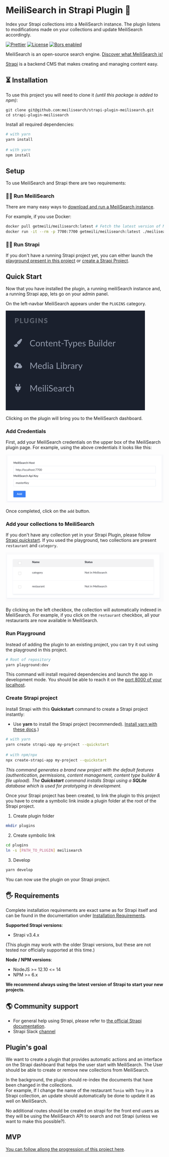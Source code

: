 # MeiliSearch in Strapi Plugin 🔎

Index your Strapi collections into a MeiliSearch instance. The plugin listens to modifications made on your collections and update MeiliSearch accordingly.

<p align="center">

  <a href="https://github.com/prettier/prettier"><img src="https://img.shields.io/badge/styled_with-prettier-ff69b4.svg" alt="Prettier"></a>
  <a href="https://github.com/meilisearch/meilisearch-js/blob/main/LICENSE"><img src="https://img.shields.io/badge/license-MIT-informational" alt="License"></a>
  <a href="https://app.bors.tech/repositories/28762"><img src="https://bors.tech/images/badge_small.svg" alt="Bors enabled"></a>
</p>

MeiliSearch is an open-source search engine. [Discover what MeiliSearch  is!](https://github.com/meilisearch/meilisearch)

[Strapi](https://strapi.io/) is a backend CMS that makes creating and managing content easy.


## ⏳ Installation

To use this project you will need to clone it _(until this package is added to npm)_:

```
git clone git@github.com:meilisearch/strapi-plugin-meilisearch.git
cd strapi-plugin-meilisearch
```

Install all required dependencies:
```bash
# with yarn
yarn install

# with yarn
npm install
```

## Setup

To use MeiliSearch and Strapi there are two requirements:

### 🏃‍♀️ Run MeiliSearch

There are many easy ways to [download and run a MeiliSearch instance](https://docs.meilisearch.com/reference/features/installation.html#download-and-launch).

For example, if you use Docker:

```bash
docker pull getmeili/meilisearch:latest # Fetch the latest version of MeiliSearch image from Docker Hub
docker run -it --rm -p 7700:7700 getmeili/meilisearch:latest ./meilisearch --master-key=masterKey
```


### 🏃‍♂️ Run Strapi

If you don't have a running Strapi project yet, you can either launch the [playground present in this project](#playground) or [create a Strapi Project](#create-strapi-project).

## Quick Start

Now that you have installed the plugin, a running meiliSearch instance and, a running Strapi app, lets go on your admin panel.

On the left-navbar MeiliSearch appears under the `PLUGINS` category.

![](/assets/left_navbar.png)

Clicking on the plugin will bring you to the MeiliSearch dashboard.

### Add Credentials

First, add your MeiliSearch credentials on the upper box of the MeiliSearch plugin page. For example, using the above credentials it looks like this:

![](/assets/credentials.png)

Once completed, click on the `add` button.


### Add your collections to MeiliSearch

If you don't have any collection yet in your Strapi Plugin, please follow [Strapi quickstart](https://strapi.io/documentation/developer-docs/latest/getting-started/quick-start.html). If you used the playground, two collections are present `restaurant` and `category`.

![](/assets/collections.png)

By clicking on the left checkbox, the collection will automatically indexed in MeiliSearch. For example, if you click on the `restaurant` checkbox, all your restaurants are now available in MeiliSearch.

### Run Playground

Instead of adding the plugin to an existing project, you can try it out using the playground in this project.

```bash
# Root of repository
yarn playground:dev
```

This command will install required dependencies and launch the app in development mode. You should be able to reach it on the [port 8000 of your localhost](http://localhost:8000/admin/).


### Create Strapi project

Install Strapi with this **Quickstart** command to create a Strapi project instantly:

- Use **yarn** to install the Strapi project (recommended). [Install yarn with these docs](https://yarnpkg.com/lang/en/docs/install/).)

```bash
# with yarn
yarn create strapi-app my-project --quickstart

# with npm/npx
npx create-strapi-app my-project --quickstart
```

_This command generates a brand new project with the default features (authentication, permissions, content management, content type builder & file upload). The **Quickstart** command installs Strapi using a **SQLite** database which is used for prototyping in development._


Once your Strapi project has been created, to link the plugin to this project you have to create a symbolic link inside a plugin folder at the root of the Strapi project.

1. Create plugin folder

```bash
mkdir plugins
```
2. Create symbolic link

```bash
cd plugins
ln -s [PATH_TO_PLUGIN] meilisearch
```
3. Develop

```bash
yarn develop
```

You can now use the plugin on your Strapi project.

## 🖐 Requirements

Complete installation requirements are exact same as for Strapi itself and can be found in the documentation under [Installation Requirements](https://strapi.io/documentation/v3.x/installation/cli.html#step-1-make-sure-requirements-are-met).

**Supported Strapi versions**:

- Strapi v3.4.x

(This plugin may work with the older Strapi versions, but these are not tested nor officially supported at this time.)

**Node / NPM versions**:

- NodeJS >= 12.10 <= 14
- NPM >= 6.x

**We recommend always using the latest version of Strapi to start your new projects**.

## 🌎 Community support

- For general help using Strapi, please refer to [the official Strapi documentation](https://strapi.io/documentation/).
- Strapi Slack [channel](https://slack.strapi.io/)

## Plugin's goal

We want to create a plugin that provides automatic actions and an interface on the Strapi dashboard that helps the user start with MeiliSearch. The User should be able to create or remove new collections from MeiliSearch.

In the background, the plugin should re-index the documents that have been changed in the collections.<br>
For example, If I change the name of the restaurant `Tonio` with `Tony` in a Strapi collection, an update should automatically be done to update it as well on MeiliSearch.

No additional routes should be created on strapi for the front end users as they will be using the MeiliSearch API to search and not Strapi (unless we want to make this possible?).

## MVP

[You can follow allong the progression of this project here](https://github.com/meilisearch/strapi-plugin-meilisearch/issues).
